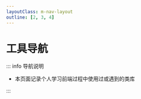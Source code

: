 ```yaml
---
layoutClass: m-nav-layout
outline: [2, 3, 4]
---
```


<script setup>
import Nav from './nav/Nav.vue'
</script>

# 工具导航

::: info 导航说明

- 本页面记录个人学习前端过程中使用过或遇到的类库

:::

<Nav/>
